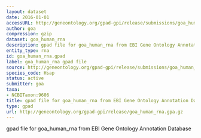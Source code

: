 ```yaml
---
layout: dataset
date: 2016-01-01
accessURL: http://geneontology.org/gpad-gpi/release/submissions/goa_human_rna.gpa.gz
author: goa
compression: gzip
dataset: goa_human_rna
description: gpad file for goa_human_rna from EBI Gene Ontology Annotation Database
entity_type: rna
id: goa_human_rna.gpad
label: goa_human_rna gpad file
source: http://geneontology.org/gpad-gpi/release/submissions/goa_human_rna.gpa.gz
species_code: Hsap
status: active
submitter: goa
taxa:
- NCBITaxon:9606
title: gpad file for goa_human_rna from EBI Gene Ontology Annotation Database
type: gpad
url: http://geneontology.org/gpad-gpi/release/goa_human_rna.gpa.gz
---
```


gpad file for goa_human_rna from EBI Gene Ontology Annotation Database